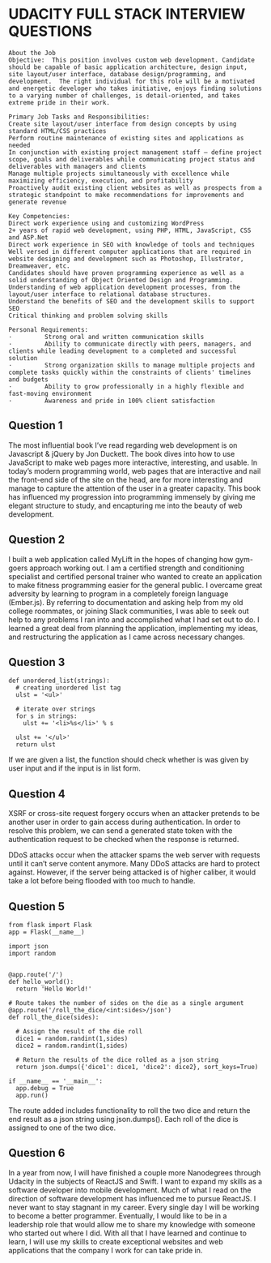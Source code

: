 # UDACITY FULL STACK INTERVIEW QUESTIONS
```
About the Job
Objective:  This position involves custom web development. Candidate should be capable of basic application architecture, design input, site layout/user interface, database design/programming, and development.  The right individual for this role will be a motivated and energetic developer who takes initiative, enjoys finding solutions to a varying number of challenges, is detail-oriented, and takes extreme pride in their work.

Primary Job Tasks and Responsibilities:
Create site layout/user interface from design concepts by using standard HTML/CSS practices
Perform routine maintenance of existing sites and applications as needed
In conjunction with existing project management staff – define project scope, goals and deliverables while communicating project status and deliverables with managers and clients
Manage multiple projects simultaneously with excellence while maximizing efficiency, execution, and profitability
Proactively audit existing client websites as well as prospects from a strategic standpoint to make recommendations for improvements and generate revenue

Key Competencies:
Direct work experience using and customizing WordPress
2+ years of rapid web development, using PHP, HTML, JavaScript, CSS and ASP.Net
Direct work experience in SEO with knowledge of tools and techniques
Well versed in different computer applications that are required in website designing and development such as Photoshop, Illustrator, Dreamweaver, etc.
Candidates should have proven programming experience as well as a solid understanding of Object Oriented Design and Programming.
Understanding of web application development processes, from the layout/user interface to relational database structures.
Understand the benefits of SEO and the development skills to support SEO
Critical thinking and problem solving skills

Personal Requirements:
·         Strong oral and written communication skills
·         Ability to communicate directly with peers, managers, and clients while leading development to a completed and successful solution
·         Strong organization skills to manage multiple projects and complete tasks quickly within the constraints of clients' timelines and budgets
·         Ability to grow professionally in a highly flexible and fast-moving environment
·         Awareness and pride in 100% client satisfaction
```

## Question 1
The most influential book I’ve read regarding web development is on Javascript & jQuery by Jon Duckett. The book dives into how to use JavaScript to make web pages more interactive, interesting, and usable. In today’s modern programming world, web pages that are interactive and nail the front-end side of the site on the head, are for more interesting and manage to capture the attention of the user in a greater capacity. This book has influenced my progression into programming immensely by giving me elegant structure to study, and encapturing me into the beauty of web development.

## Question 2
I built a web application called MyLift in the hopes of changing how gym-goers approach working out. I am a certified strength and conditioning specialist and certified personal trainer who wanted to create an application to make fitness programming easier for the general public. I overcame great adversity by learning to program in a completely foreign language (Ember.js). By referring to documentation and asking help from my old college roommates, or joining Slack communities, I was able to seek out help to any problems I ran into and accomplished what I had set out to do. I learned a great deal from planning the application, implementing my ideas, and restructuring the application as I came across necessary changes.

## Question 3
```
def unordered_list(strings):
  # creating unordered list tag
  ulst = '<ul>'

  # iterate over strings
  for s in strings:
    ulst += '<li>%s</li>' % s

  ulst += '</ul>'
  return ulst
```
If we are given a list, the function should check whether is was given by user input and if the input is in list form.

## Question 4
XSRF or cross-site request forgery occurs when an attacker pretends to be another user in order to gain access during authentication. In order to resolve this problem, we can send a generated state token with the authentication request to be checked when the response is returned.

DDoS attacks occur when the attacker spams the web server with requests until it can’t serve content anymore. Many DDoS attacks are hard to protect against. However, if the server being attacked is of higher caliber, it would take a lot before being flooded with too much to handle.

## Question 5
```
from flask import Flask
app = Flask(__name__)

import json
import random


@app.route('/')
def hello_world():
  return 'Hello World!'

# Route takes the number of sides on the die as a single argument
@app.route('/roll_the_dice/<int:sides>/json')
def roll_the_dice(sides):

  # Assign the result of the die roll
  dice1 = random.randint(1,sides)
  dice2 = random.randint(1,sides)

  # Return the results of the dice rolled as a json string
  return json.dumps({'dice1': dice1, 'dice2': dice2}, sort_keys=True)

if __name__ == '__main__':
  app.debug = True
  app.run()
```
The route added includes functionality to roll the two dice and return the end result as a json string using json.dumps(). Each roll of the dice is assigned to one of the two dice.

## Question 6
In a year from now, I will have finished a couple more Nanodegrees through Udacity in the subjects of ReactJS and Swift. I want to expand my skills as a software developer into mobile development. Much of what I read on the direction of software development has influenced me to pursue ReactJS. I never want to stay stagnant in my career. Every single day I will be working to become a better programmer. Eventually, I would like to be in a leadership role that would allow me to share my knowledge with someone who started out where I did. With all that I have learned and continue to learn, I will use my skills to create exceptional websites and web applications that the company I work for can take pride in.
